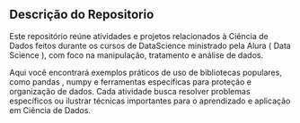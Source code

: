 ## Descrição do Repositorio

Este repositório reúne atividades e projetos relacionados à Ciência de Dados feitos durante os cursos de DataScience ministrado pela Alura ( Data Science ), com foco na manipulação, tratamento e análise de dados.

Aqui você encontrará exemplos práticos de uso de bibliotecas populares, como pandas , numpy e ferramentas específicas para proteção e organização de dados. Cada atividade busca resolver problemas específicos ou ilustrar técnicas importantes para o aprendizado e aplicação em Ciência de Dados.
